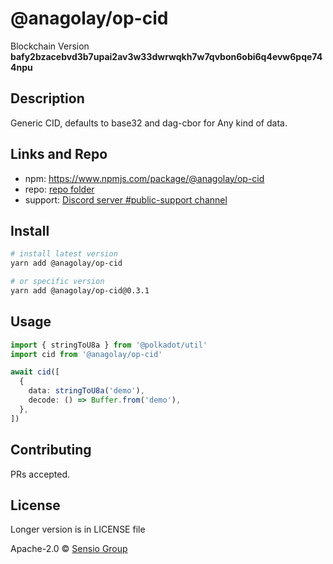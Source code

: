 # @anagolay/op-cid

Blockchain Version **bafy2bzacebvd3b7upai2av3w33dwrwqkh7w7qvbon6obi6q4evw6pqe744npu**

## Description

Generic CID, defaults to base32 and dag-cbor for Any kind of data.

## Links and Repo

- npm: https://www.npmjs.com/package/@anagolay/op-cid
- repo: [repo folder](https://gitlab.com/anagolay/network-js-sdk/-/tree/master/operations/cid)
- support: [Discord server #public-support channel](https://discord.gg/RQ9g29y)

## Install

```sh
# install latest version
yarn add @anagolay/op-cid

# or specific version
yarn add @anagolay/op-cid@0.3.1
```

## Usage

```ts
import { stringToU8a } from '@polkadot/util'
import cid from '@anagolay/op-cid'

await cid([
  {
    data: stringToU8a('demo'),
    decode: () => Buffer.from('demo'),
  },
])
```

## Contributing

PRs accepted.

## License

Longer version is in LICENSE file

Apache-2.0 © [Sensio Group](https://sensio.group)
